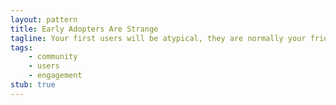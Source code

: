 ```yaml
---
layout: pattern
title: Early Adopters Are Strange
tagline: Your first users will be atypical, they are normally your friends and experts - so don't take them as representative for all users. 
tags:
    - community
    - users
    - engagement
stub: true
---
```


